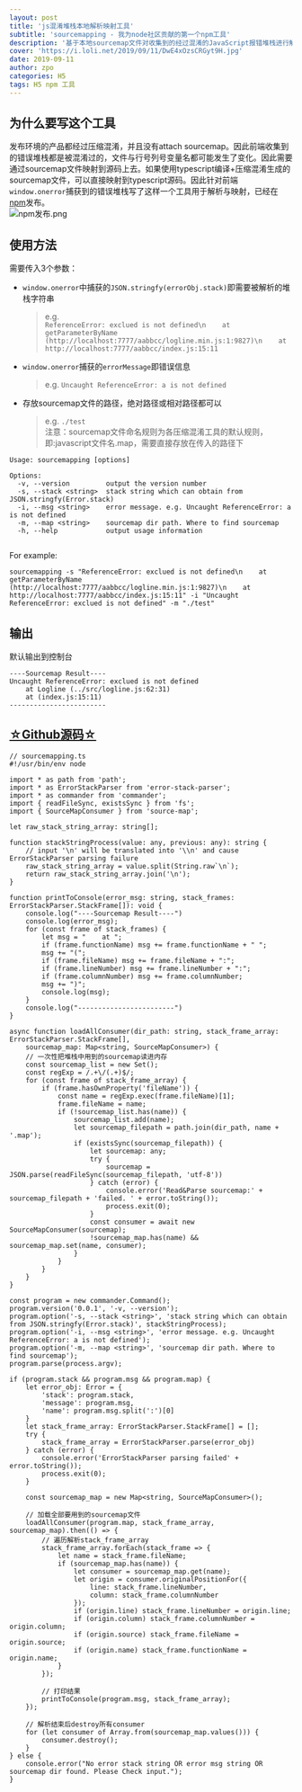 ```yaml
---
layout: post
title: 'js混淆堆栈本地解析映射工具'
subtitle: 'sourcemapping - 我为node社区贡献的第一个npm工具'
description: '基于本地sourcemap文件对收集到的经过混淆的JavaScript报错堆栈进行解析，映射到源码'
cover: 'https://i.loli.net/2019/09/11/DwE4xOzsCRGyt9H.jpg'
date: 2019-09-11
author: zpo
categories: H5
tags: H5 npm 工具
---
```


## 为什么要写这个工具

发布环境的产品都经过压缩混淆，并且没有attach sourcemap。因此前端收集到的错误堆栈都是被混淆过的，文件与行号列号变量名都可能发生了变化。因此需要通过sourcemap文件映射到源码上去。如果使用typescript编译+压缩混淆生成的sourcemap文件，可以直接映射到typescript源码。因此针对前端`window.onerror`捕获到的错误堆栈写了这样一个工具用于解析与映射，已经在[npm](https://www.npmjs.com/package/sourcemapping)发布。  
![npm发布.png](https://i.loli.net/2019/09/11/ynP6tEe3Nwo9Tpb.png)

## 使用方法

需要传入3个参数：

- `window.onerror`中捕获的`JSON.stringfy(errorObj.stack)`即需要被解析的堆栈字符串
  > e.g.  
  > `ReferenceError: exclued is not defined\n    at getParameterByName (http://localhost:7777/aabbcc/logline.min.js:1:9827)\n    at http://localhost:7777/aabbcc/index.js:15:11`

- `window.onerror`捕获的`errorMessage`即错误信息
  > e.g. `Uncaught ReferenceError: a is not defined`

- 存放sourcemap文件的路径，绝对路径或相对路径都可以
  > e.g. `./test`  
  > 注意：sourcemap文件命名规则为各压缩混淆工具的默认规则，即:javascript文件名.map，需要直接存放在传入的路径下

<pre><code class="language-python">Usage: sourcemapping [options]

Options:
  -v, --version         output the version number
  -s, --stack &lt;string&gt;  stack string which can obtain from JSON.stringfy(Error.stack)
  -i, --msg &lt;string&gt;    error message. e.g. Uncaught ReferenceError: a is not defined
  -m, --map &lt;string&gt;    sourcemap dir path. Where to find sourcemap
  -h, --help            output usage information

</code></pre>

For example:

<pre><code class="language-python">sourcemapping -s "ReferenceError: exclued is not defined\n    at getParameterByName (http://localhost:7777/aabbcc/logline.min.js:1:9827)\n    at http://localhost:7777/aabbcc/index.js:15:11" -i "Uncaught ReferenceError: exclued is not defined" -m "./test"
</code></pre>

## 输出

默认输出到控制台

<pre><code class="language-python">----Sourcemap Result----
Uncaught ReferenceError: exclued is not defined
    at Logline (../src/logline.js:62:31)
    at (index.js:15:11)
------------------------
</code></pre>

## [☆Github源码☆](https://github.com/7ippo/sourcemapping)

<pre><code class="language-javascript">// sourcemapping.ts
#!/usr/bin/env node

import * as path from 'path';
import * as ErrorStackParser from 'error-stack-parser';
import * as commander from 'commander';
import { readFileSync, existsSync } from 'fs';
import { SourceMapConsumer } from 'source-map';

let raw_stack_string_array: string[];

function stackStringProcess(value: any, previous: any): string {
    // input '\n' will be translated into '\\n' and cause ErrorStackParser parsing failure
    raw_stack_string_array = value.split(String.raw`\n`);
    return raw_stack_string_array.join('\n');
}

function printToConsole(error_msg: string, stack_frames: ErrorStackParser.StackFrame[]): void {
    console.log("----Sourcemap Result----")
    console.log(error_msg);
    for (const frame of stack_frames) {
        let msg = "    at ";
        if (frame.functionName) msg += frame.functionName + " ";
        msg += "(";
        if (frame.fileName) msg += frame.fileName + ":";
        if (frame.lineNumber) msg += frame.lineNumber + ":";
        if (frame.columnNumber) msg += frame.columnNumber;
        msg += ")";
        console.log(msg);
    }
    console.log("------------------------")
}

async function loadAllConsumer(dir_path: string, stack_frame_array: ErrorStackParser.StackFrame[],
    sourcemap_map: Map&lt;string, SourceMapConsumer&gt;) {
    // 一次性把堆栈中用到的sourcemap读进内存
    const sourcemap_list = new Set();
    const regExp = /.+\/(.+)$/;
    for (const frame of stack_frame_array) {
        if (frame.hasOwnProperty('fileName')) {
            const name = regExp.exec(frame.fileName)[1];
            frame.fileName = name;
            if (!sourcemap_list.has(name)) {
                sourcemap_list.add(name);
                let sourcemap_filepath = path.join(dir_path, name + '.map');
                if (existsSync(sourcemap_filepath)) {
                    let sourcemap: any;
                    try {
                        sourcemap = JSON.parse(readFileSync(sourcemap_filepath, 'utf-8'))
                    } catch (error) {
                        console.error('Read&Parse sourcemap:' + sourcemap_filepath + 'failed. ' + error.toString());
                        process.exit(0);
                    }
                    const consumer = await new SourceMapConsumer(sourcemap);
                    !sourcemap_map.has(name) && sourcemap_map.set(name, consumer);
                }
            }
        }
    }
}

const program = new commander.Command();
program.version('0.0.1', '-v, --version');
program.option('-s, --stack &lt;string&gt;', 'stack string which can obtain from JSON.stringfy(Error.stack)', stackStringProcess);
program.option('-i, --msg &lt;string&gt;', 'error message. e.g. Uncaught ReferenceError: a is not defined');
program.option('-m, --map &lt;string&gt;', 'sourcemap dir path. Where to find sourcemap');
program.parse(process.argv);

if (program.stack && program.msg && program.map) {
    let error_obj: Error = {
        'stack': program.stack,
        'message': program.msg,
        'name': program.msg.split(':')[0]
    }
    let stack_frame_array: ErrorStackParser.StackFrame[] = [];
    try {
        stack_frame_array = ErrorStackParser.parse(error_obj)
    } catch (error) {
        console.error('ErrorStackParser parsing failed' + error.toString());
        process.exit(0);
    }

    const sourcemap_map = new Map&lt;string, SourceMapConsumer&gt;();

    // 加载全部要用到的sourcemap文件
    loadAllConsumer(program.map, stack_frame_array, sourcemap_map).then(() => {
        // 遍历解析stack_frame_array
        stack_frame_array.forEach(stack_frame => {
            let name = stack_frame.fileName;
            if (sourcemap_map.has(name)) {
                let consumer = sourcemap_map.get(name);
                let origin = consumer.originalPositionFor({
                    line: stack_frame.lineNumber,
                    column: stack_frame.columnNumber
                });
                if (origin.line) stack_frame.lineNumber = origin.line;
                if (origin.column) stack_frame.columnNumber = origin.column;
                if (origin.source) stack_frame.fileName = origin.source;
                if (origin.name) stack_frame.functionName = origin.name;
            }
        });

        // 打印结果
        printToConsole(program.msg, stack_frame_array);
    });

    // 解析结束后destroy所有consumer
    for (let consumer of Array.from(sourcemap_map.values())) {
        consumer.destroy();
    }
} else {
    console.error("No error stack string OR error msg string OR sourcemap dir found. Please Check input.");
}
</code></pre>
